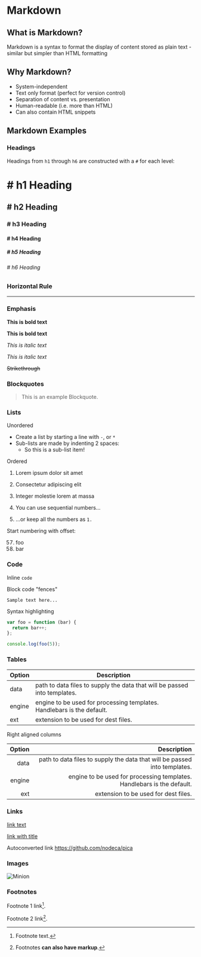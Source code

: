 # Markdown


## What is Markdown? 
Markdown is a syntax to format the display of content stored as plain text - similar but simpler than HTML formatting


## Why Markdown? 

* System-independent
* Text only format (perfect for version control)
* Separation of content vs. presentation
* Human-readable (i.e. more than HTML)
* Can also contain HTML snippets

## Markdown Examples


### Headings

Headings from `h1` through `h6` are constructed with a `#` for each level:

<h1> # h1 Heading </h1>
<h2> # h2 Heading </h2>
<h3> # h3 Heading </h3>
<h4> # h4 Heading </h4>
<h5> # h5 Heading </h5>
<h6> # h6 Heading </h6> 


### Horizontal Rule

---


### Emphasis

**This is bold text**

__This is bold text__

*This is italic text*

_This is italic text_

~~Strikethrough~~


### Blockquotes


> This is an example Blockquote.


### Lists

Unordered

- Create a list by starting a line with `-`, or `*`
- Sub-lists are made by indenting 2 spaces:
  - So this is a sub-list item!

Ordered

1. Lorem ipsum dolor sit amet
2. Consectetur adipiscing elit
3. Integer molestie lorem at massa


1. You can use sequential numbers...
1. ...or keep all the numbers as `1.`

Start numbering with offset:

57. foo
1. bar


### Code

Inline `code`

Block code "fences"

```
Sample text here...
```

Syntax highlighting

``` js
var foo = function (bar) {
  return bar++;
};

console.log(foo(5));
```

### Tables

| Option | Description |
| ------ | ----------- |
| data   | path to data files to supply the data that will be passed into templates. |
| engine | engine to be used for processing templates. Handlebars is the default. |
| ext    | extension to be used for dest files. |

Right aligned columns

| Option | Description |
| ------:| -----------:|
| data   | path to data files to supply the data that will be passed into templates. |
| engine | engine to be used for processing templates. Handlebars is the default. |
| ext    | extension to be used for dest files. |


### Links

[link text](http://dev.nodeca.com)

[link with title](http://nodeca.github.io/pica/demo/ "title text!")

Autoconverted link https://github.com/nodeca/pica


### Images

![Minion](https://octodex.github.com/images/minion.png)


### Footnotes

Footnote 1 link[^first].

Footnote 2 link[^second].


[^first]: Footnote text. 

[^second]: Footnotes **can also have markup**.
